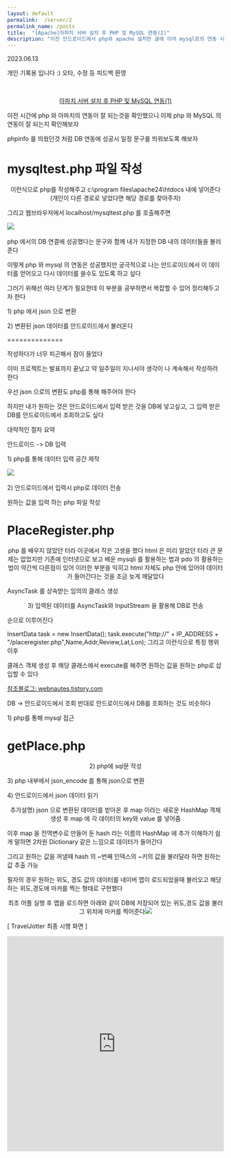 ```yaml
---
layout: default
permalink:  /server/2
permalink_name: /posts
title:  "[Apache]아파치 서버 설치 후 PHP 및 MySQL 연동(2)"
description: "이전 안드로이드에서 php와 apache 설치한 글에 이어 mysql로의 연동 시작해보기"
---
```


<p class="date">2023.06.13</p>

<p class="caution">개인 기록용 입니다 :)
오타, 수정 등 피드백 환영</p>
<br>
<p style="text-align:center">
<a href="https://blog.naver.com/heybry/223118173349">아파치 서버 설치 후 PHP 및 MySQL 연동(1)</a>


이전 시간에 php 와 아파치의 연동이 잘 되는것을 확인했으니
이제 php 와 MySQL 의 연동이 잘 되는지 확인해보자

phpinfo 를 띄웠던것 처럼 DB 연동에 성공시
일정 문구를 띄워보도록 해보자
</p>

# mysqltest.php 파일 작성
<script src="https://gist.github.com/dasfef/90725d5b71c4d7c24007e48b5b1863d9.js"></script>
<p style="text-align:center">
이런식으로 php를 작성해주고
c:\program files\apache24\htdocs 내에 넣어준다
(개인이 다른 경로로 넣었다면 해당 경로를 찾아주자)

그리고 웹브라우저에서 localhost/mysqltest.php 를 호출해주면

​<img class="image" src="/contents/imgs/server_2/1.png">

php 에서의 DB 연결에 성공했다는 문구와 함께
내가 지정한 DB 내의 데이터들을 불러준다

이렇게 php 와 mysql 의 연동은 성공했지만
궁극적으로 나는 안드로이드에서 이 데이터를 얻어오고
다시 데이터를 쓸수도 있도록 하고 싶다

그러기 위해선 여러 단계가 필요한데
이 부분을 공부하면서 복잡할 수 있어 정리해두고자 한다

<span class="mini-sub">1) php 에서 json 으로 변환</span>

<span class="mini-sub">2) 변환된 json 데이터를 안드로이드에서 불러온다</span>

==============​

작성하다가 너무 피곤해서 잠이 들었다

이미 프로젝트는 발표까지 끝났고
약 일주일이 지나서야 생각이 나
계속해서 작성하려 한다

우선 json 으로의 변환도 php를 통해 해주어야 한다

하지만 내가 원하는 것은
안드로이드에서 입력 받은 것을 DB에 넣고싶고,
그 입력 받은 DB를 안드로이드에서 조회하고도 싶다

대략적인 절차 요약

<span class="mini-title">안드로이드 -> DB 입력</span>

<span class="mini-sub">1) php를 통해 데이터 입력 공간 제작</span>

​<img class="image" src="/contents/imgs/server_2/2.png">

<span class="mini-sub">2) 안드로이드에서 입력시 php로 데이터 전송</span>

원하는 값을 입력 하는 php 파일 작성​
</p>

# PlaceRegister.php
<script src="https://gist.github.com/dasfef/16ecbf5a322884e12c3f86a05eafee6f.js"></script>
<p style="text-align:center">
php 를 배우지 않았던 터라 이곳에서 작은 고생을 했다
html 은 미리 알았던 터라 큰 문제는 없었지만
기존에 인터넷으로 보고 배운 mysqli 를 활용하는 법과
pdo 의 활용하는 법이 약간씩 다른점이 있어
이러한 부분을 익히고 html 자체도 php 안에 있어야
데이터가 들어간다는 것을 조금 늦게 깨달았다
</p>

AsyncTask 를 상속받는 임의의 클래스 생성
<script src="https://gist.github.com/dasfef/62bd9dd4209034a3ce172871da8e12b3.js"></script>
<p style="text-align:center">
<span class="mini-sub">3) 입력된 데이터를 AsyncTask와 InputStream 을 활용해 DB로 전송</span>

순으로 이루어진다

InsertData task = new InsertData();
task.execute("http://" + IP_ADDRESS + "/placeregister.php",Name,Addr,Review,Lat,Lon);
그리고 이런식으로 특정 행위 이후

클래스 객체 생성 후
해당 클래스에서 execute를 해주면
원하는 값을 원하는 php로 삽입할 수 있다

<a href="https://webnautes.tistory.com/828" target="_blank">참조블로그: webnautes.tistory.com</a>

DB -> 안드로이드에서 조회
반대로 안드로이드에서 DB를 조회하는 것도 비슷하다

<span class="mini-sub">1) php를 통해 mysql 접근</span>
</p>

# getPlace.php
<script src="https://gist.github.com/dasfef/979a6e5ee426d2a6c8fda57f7d73c6fe.js"></script>

<p style="text-align:center">
<span class="mini-sub">2) php에 sql문 작성</span>

<span class="mini-sub">3) php 내부에서 json_encode 를 통해 json으로 변환</span>

<span class="mini-sub">4) 안드로이드에서 json 데이터 읽기</span>

</p>

<script src="https://gist.github.com/dasfef/b06b22fa2a4111743b43df81dbdad105.js"></script>
<p style="text-align:center">
추가설명)
json 으로 변환된 데이터를 받아온 후
map 이라는 새로운 HashMap 객체 생성 후
map 에 각 데이터의 key와 value 를 넣어줌

이후 map 을 전역변수로 만들어 둔 hash 라는 이름의 HashMap 에 추가
이해하기 쉽게 말하면 2차원 Dictionary 같은 느낌으로 데이터가 들어간다

그리고 원하는 값을 꺼낼때
hash 의 ~번째 인덱스의 ~키의 값을 불러달라
하면 원하는 값 추출 가능

필자의 경우 원하는 위도, 경도 값의 데이터를
네이버 맵이 로드되었을때 불러오고
해당하는 위도,경도에 마커를 찍는 형태로 구현했다
</p>

<script src="https://gist.github.com/dasfef/cc629c70c00a8d0d2385fe30fe05a612.js"></script>
<p style="text-align:center">
최초 어플 실행 후 맵을 로드하면
아래와 같이 DB에 저장되어 있는 위도,경도 값을 불러
그 위치에 마커를 찍어준다
​
​<img class="image" src="/contents/imgs/server_2/3.png">

[ TravelJotter 최종 시행 화면 ]
<div class="extensions extensions--video">
    <iframe src="https://www.youtube.com/embed/bPIVM0uY5Xo"
    frameborder="0" scrolling="no" allowfullscreen  style="width:100%; height:500px;"></iframe>
</div>

</p>